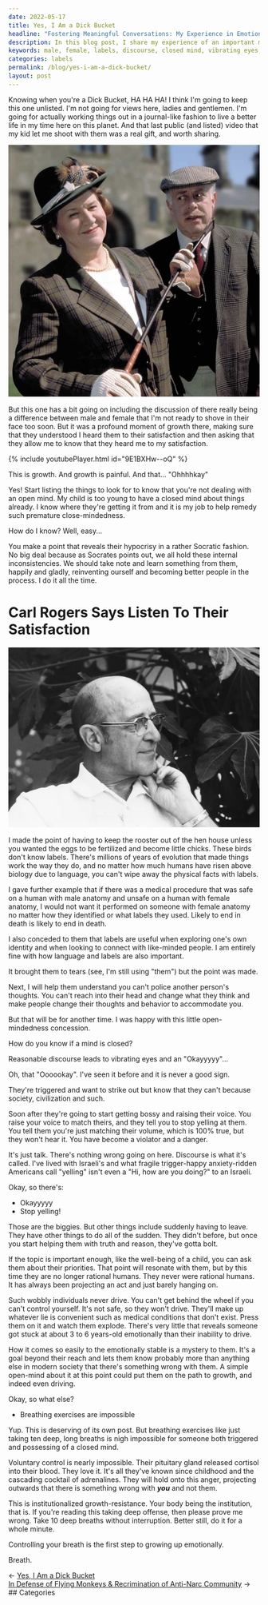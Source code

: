 ```yaml
---
date: 2022-05-17
title: Yes, I Am a Dick Bucket
headline: "Fostering Meaningful Conversations: My Experience in Emotional Growth with My Child"
description: In this blog post, I share my experience of an important moment of growth with my child, where we discussed the differences between male and female. I discuss how to identify signs of a closed mind, and how controlling your breath is the first step to emotional growth. Read this blog post to learn how to foster meaningful conversations and grow emotionally.
keywords: male, female, labels, discourse, closed mind, vibrating eyes, emotional growth, controlling breath, meaningful conversations, irrational, triggered, emotionally stable
categories: labels
permalink: /blog/yes-i-am-a-dick-bucket/
layout: post
---
```



Knowing when you're a Dick Bucket, HA HA HA! I think I'm going to keep this one
unlisted. I'm not going for views here, ladies and gentlemen. I'm going for
actually working things out in a journal-like fashion to live a better life
in my time here on this planet. And that last public (and listed) video that my
kid let me shoot with them was a real gift, and worth sharing.

![Richard Bouquet is Dick Bucket](/assets/images/richard-bouquet-dick-bucket.jpg)

But this one has a bit going on including the discussion of there really being
a difference between male and female that I'm not ready to shove in their face
too soon. But it was a profound moment of growth there, making sure that they
understood I heard them to their satisfaction and then asking that they allow
me to know that they heard me to my satisfaction.

{% include youtubePlayer.html id="9E1BXHw--oQ" %}

This is growth. And growth is painful. And that... "Ohhhhkay"

Yes! Start listing the things to look for to know that you're not dealing with
an open mind. My child is too young to have a closed mind about things already.
I know where they're getting it from and it is my job to help remedy such
premature close-mindedness.

How do I know? Well, easy...

You make a point that reveals their hypocrisy in a rather Socratic fashion. No
big deal because as Socrates points out, we all hold these internal
inconsistencies. We should take note and learn something from them, happily and
gladly, reinventing ourself and becoming better people in the process. I do it
all the time.

# Carl Rogers Says Listen To Their Satisfaction

![Carl Rogers Listen And Understand To Their Satisfaction](/assets/images/carl-rogers-listen-and-understand-to-their-satisfaction.webp)

I made the point of having to keep the rooster out of the hen house unless you
wanted the eggs to be fertilized and become little chicks. These birds don't
know labels. There's millions of years of evolution that made things work the
way they do, and no matter how much humans have risen above biology due to
language, you can't wipe away the physical facts with labels.

I gave further example that if there was a medical procedure that was safe on a
human with male anatomy and unsafe on a human with female anatomy, I would not
want it performed on someone with female anatomy no matter how they identified
or what labels they used. Likely to end in death is likely to end in death.

I also conceded to them that labels are useful when exploring one's own
identity and when looking to connect with like-minded people. I am entirely
fine with how language and labels are also important.

It brought them to tears (see, I'm still using "them") but the point was made.

Next, I will help them understand you can't police another person's thoughts.
You can't reach into their head and change what they think and make people
change their thoughts and behavior to accommodate you.

But that will be for another time. I was happy with this little open-mindedness
concession.

How do you know if a mind is closed?

Reasonable discourse leads to vibrating eyes and an "Okayyyyy"...

Oh, that "Oooookay". I've seen it before and it is never a good sign.

They're triggered and want to strike out but know that they can't because
society, civilization and such.

Soon after they're going to start getting bossy and raising their voice. You
raise your voice to match theirs, and they tell you to stop yelling at them.
You tell them you're just matching their volume, which is 100% true, but they
won't hear it. You have become a violator and a danger.

It's just talk. There's nothing wrong going on here. Discourse is what it's
called. I've lived with Israeli's and what fragile trigger-happy
anxiety-ridden Americans call "yelling" isn't even a "Hi, how are you doing?"
to an Israeli.

Okay, so there's:

- Okayyyyy
- Stop yelling!

Those are the biggies. But other things include suddenly having to leave. They
have other things to do all of the sudden. They didn't before, but once you
start helping them with truth and reason, they've gotta bolt.

If the topic is important enough, like the well-being of a child, you can ask
them about their priorities. That point will resonate with them, but by this
time they are no longer rational humans. They never were rational humans. It
has always been projecting an act and just barely hanging on.

Such wobbly individuals never drive. You can't get behind the wheel if you
can't control yourself. It's not safe, so they won't drive. They'll make up
whatever lie is convenient such as medical conditions that don't exist. Press
them on it and watch them explode. There's very little that reveals someone got
stuck at about 3 to 6 years-old emotionally than their inability to drive.

How it comes so easily to the emotionally stable is a mystery to them. It's a
goal beyond their reach and lets them know probably more than anything else in
modern society that there's something wrong with them. A simple open-mind about
it at this point could put them on the path to growth, and indeed even driving.

Okay, so what else?

- Breathing exercises are impossible

Yup. This is deserving of its own post. But breathing exercises like just
taking ten deep, long breaths is nigh impossible for someone both triggered and
possessing of a closed mind.

Voluntary control is nearly impossible. Their pituitary gland released cortisol
into their blood. They love it. It's all they've known since childhood and the
cascading cocktail of adrenalines. They will hold onto this anger, projecting
outwards that there is something wrong with ***you*** and not them.

This is institutionalized growth-resistance. Your body being the institution,
that is. If you're reading this taking deep offense, then please prove me
wrong. Take 10 deep breaths without interruption. Better still, do it for a
whole minute.

Controlling your breath is the first step to growing up emotionally.

Breath.


<div class="post-nav"><div class="post-nav-prev"><span class="arrow">&larr;&nbsp;</span><a href="yes-i-am-a-dick-bucket">Yes, I Am a Dick Bucket</a></div><div class="post-nav-next"><a href="in-defense-of-flying-monkeys-recrimination-of-anti-narc-community">In Defense of Flying Monkeys & Recrimination of Anti-Narc Community</a><span class="arrow">&nbsp;&rarr;</span></div></div>
## Categories

<ul></ul>